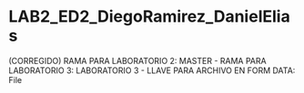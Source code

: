 # LAB2_ED2_DiegoRamirez_DanielElias
(CORREGIDO)
RAMA PARA LABORATORIO 2: MASTER - 
RAMA PARA LABORATORIO 3: LABORATORIO 3 - LLAVE PARA ARCHIVO EN FORM DATA: File
